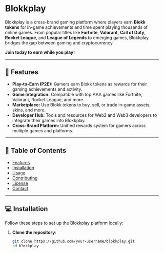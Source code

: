 # Blokkplay

Blokkplay is a cross-brand gaming platform where players earn **Blokk tokens** for in-game achievements and time spent playing thousands of online games. From popular titles like **Fortnite**, **Valorant**, **Call of Duty**, **Rocket League**, and **League of Legends** to emerging games, Blokkplay bridges the gap between gaming and cryptocurrency.

**Join today to earn while you play!**

---

## 🚀 Features

- **Play-to-Earn (P2E):** Gamers earn Blokk tokens as rewards for their gaming achievements and activity.
- **Game Integration:** Compatible with top AAA games like Fortnite, Valorant, Rocket League, and more.
- **Marketplace:** Use Blokk tokens to buy, sell, or trade in-game assets, skins, and more.
- **Developer Hub:** Tools and resources for Web2 and Web3 developers to integrate their games into Blokkplay.
- **Cross-Brand Platform:** Unified rewards system for gamers across multiple games and platforms.

---

## 📖 Table of Contents

- [Features](#-features)
- [Installation](#-installation)
- [Usage](#-usage)
- [Contributing](#-contributing)
- [License](#-license)
- [Contact](#-contact)

---

## 💻 Installation

Follow these steps to set up the Blokkplay platform locally:

1. **Clone the repository**:
   ```bash
   git clone https://github.com/your-username/blokkplay.git
   cd blokkplay
